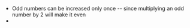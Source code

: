 - Odd numbers can be increased only once -- since multiplying an odd number by 2 will make it even
-